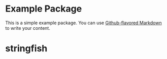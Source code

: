 # Example Package

This is a simple example package. You can use
[Github-flavored Markdown](https://guides.github.com/features/mastering-markdown/)
to write your content.
# stringfish
